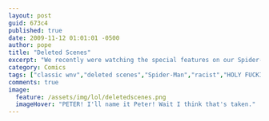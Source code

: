 ```yaml
---
layout: post
guid: 673c4
published: true
date: 2009-11-12 01:01:01 -0500
author: pope
title: "Deleted Scenes"
excerpt: "We recently were watching the special features on our Spider-Man DVD and wanted to share with you all a few important deleted scenes that we think should never have been removed in the first place. They really add to the feel of the film."
category: Comics
tags: ["classic wnv","deleted scenes","Spider-Man","racist","HOLY FUCKING SHITCANNON","junk jokes","My Spider-Dick is tingling!"]
comments: true 
image:
  feature: /assets/img/lol/deletedscenes.png
  imageHover: "PETER! I'll name it Peter! Wait I think that's taken."
---
```


